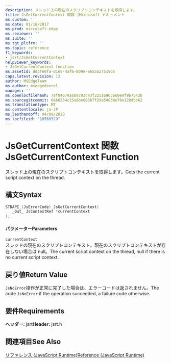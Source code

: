 ```yaml
---
description: スレッド上の現在のスクリプトコンテキストを取得します。
title: JsGetCurrentContext 関数 |Microsoft ドキュメント
ms.custom: ''
ms.date: 01/18/2017
ms.prod: microsoft-edge
ms.reviewer: ''
ms.suite: ''
ms.tgt_pltfrm: ''
ms.topic: reference
f1_keywords:
- jsrt/JsGetCurrentContext
helpviewer_keywords:
- JsGetCurrentContext function
ms.assetid: dd5fe0fa-d1e5-4af6-809e-e655a27519b5
caps.latest.revision: 12
author: MSEdgeTeam
ms.author: msedgedevrel
manager: ''
ms.openlocfilehash: 78f04674aab8783c43f22516903669e0f9b7543b
ms.sourcegitcommit: 6860234c25a8be863b7f29a54838e78e120dbb62
ms.translationtype: MT
ms.contentlocale: ja-JP
ms.lasthandoff: 04/09/2020
ms.locfileid: "10569329"
---
```

# <span data-ttu-id="5eeb4-103">JsGetCurrentContext 関数</span><span class="sxs-lookup"><span data-stu-id="5eeb4-103">JsGetCurrentContext Function</span></span>
<span data-ttu-id="5eeb4-104">スレッド上の現在のスクリプトコンテキストを取得します。</span><span class="sxs-lookup"><span data-stu-id="5eeb4-104">Gets the current script context on the thread.</span></span>  
  
## <span data-ttu-id="5eeb4-105">構文</span><span class="sxs-lookup"><span data-stu-id="5eeb4-105">Syntax</span></span>  
  
```cpp  
STDAPI_(JsErrorCode) JsGetCurrentContext(  
   _Out_ JsContextRef *currentContext  
);  
```  
  
#### <span data-ttu-id="5eeb4-106">パラメーター</span><span class="sxs-lookup"><span data-stu-id="5eeb4-106">Parameters</span></span>  
 `currentContext`  
 <span data-ttu-id="5eeb4-107">スレッドの現在のスクリプトコンテキスト。現在のスクリプトコンテキストが存在しない場合は null。</span><span class="sxs-lookup"><span data-stu-id="5eeb4-107">The current script context on the thread, null if there is no current script context.</span></span>  
  
## <span data-ttu-id="5eeb4-108">戻り値</span><span class="sxs-lookup"><span data-stu-id="5eeb4-108">Return Value</span></span>  
 <span data-ttu-id="5eeb4-109">`JsNoError`操作が正常に完了した場合は、エラーコードは返されません。</span><span class="sxs-lookup"><span data-stu-id="5eeb4-109">The code `JsNoError` if the operation succeeded, a failure code otherwise.</span></span>  
  
## <span data-ttu-id="5eeb4-110">要件</span><span class="sxs-lookup"><span data-stu-id="5eeb4-110">Requirements</span></span>  
 <span data-ttu-id="5eeb4-111">**ヘッダー:** jsrt</span><span class="sxs-lookup"><span data-stu-id="5eeb4-111">**Header:** jsrt.h</span></span>  
  
## <span data-ttu-id="5eeb4-112">関連項目</span><span class="sxs-lookup"><span data-stu-id="5eeb4-112">See Also</span></span>  
 [<span data-ttu-id="5eeb4-113">リファレンス (JavaScript Runtime)</span><span class="sxs-lookup"><span data-stu-id="5eeb4-113">Reference (JavaScript Runtime)</span></span>](../chakra-hosting/reference-javascript-runtime.md)